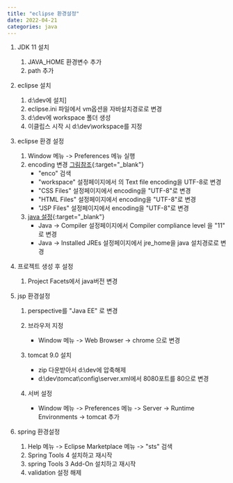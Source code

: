 ```yaml
---
title: "eclipse 환경설정"
date: 2022-04-21
categories: java
---
```


1. JDK 11 설치  
   1) JAVA_HOME 환경변수 추가  
   2) path 추가

2. eclipse 설치  
   1. d:\dev에 설치]
   2. eclipse.ini 파일에서 vm옵션을 자바설치경로로 변경
   3. d:\dev에 workspace 폴더 생성
   4. 이클립스 시작 시 d:\dev\workspace를 지정

3. eclipse 환경 설정   
   1. Window 메뉴 -> Preferences 메뉴 실행
   2. encoding 변경  [그림참조](/img/java/eclipse_encoding.png){:target="_blank"}
      - "enco" 검색 
      - "workspace" 설정페이지에서 의 Text file encoding을 UTF-8로 변경
      - "CSS Files" 설정페이지에서 encoding을 "UTF-8"로 변경
      - "HTML Files" 설정페이지에서 encoding을 "UTF-8"로 변경
      - "JSP Files" 설정페이지에서 encoding을 "UTF-8"로 변경
   3. [java 설정](https://wiki.eclipse.org/Java11/Examples){:target="_blank"}
      - Java -> Compiler 설정페이지에서 Compiler compliance level 을 "11" 로 변경
      - Java -> Installed JREs 설정페이지에서 jre_home을 java 설치경로로 변경  

4. 프로젝트 생성 후 설정
   1. Project Facets에서 java버전 변경

5. jsp 환경설정      
   1. perspective를 "Java EE" 로 변경

   2. 브라우저 지정
      - Window 메뉴 -> Web Browser -> chrome 으로 변경

   3. tomcat 9.0 설치
      - zip 다운받아서 d:\dev에 압축해제
      - d:\dev\tomcat\config\server.xml에서 8080포트를 80으로 변경

   4. 서버 설정
      - Window 메뉴 -> Preferences 메뉴 -> Server -> Runtime Environments -> tomcat 추가

6. spring 환경설정
   1. Help 메뉴 -> Eclipse Marketplace 메뉴 -> "sts" 검색
   2. Spring Tools 4 설치하고 재시작
   3. spring Tools 3 Add-On 설치하고 재시작
   4. validation 설정 해제

